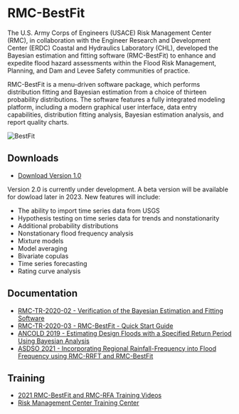 # RMC-BestFit
The U.S. Army Corps of Engineers (USACE) Risk Management Center (RMC), in collaboration with the Engineer Research and Development Center (ERDC) Coastal and Hydraulics Laboratory (CHL), developed the Bayesian estimation and fitting software (RMC-BestFit) to enhance and expedite flood hazard assessments within the Flood Risk Management, Planning, and Dam and Levee Safety communities of practice.

RMC-BestFit is a menu-driven software package, which performs distribution fitting and Bayesian estimation from a choice of thirteen probability distributions. The software features a fully integrated modeling platform, including a modern graphical user interface, data entry capabilities, distribution fitting analysis, Bayesian estimation analysis, and report quality charts.

![BestFit](https://user-images.githubusercontent.com/123974306/232252850-cc900b2c-108a-4c93-81a4-50cfe5f1d5a9.png)

## Downloads
* [Download Version 1.0](https://github.com/USACE-RMC/RMC-BestFit/blob/12b6107e310c9a2fdda76bd4e6a154520ac81658/RMC-BestFit%20Version%201.0.zip)

Version 2.0 is currently under development. A beta version will be available for dowload later in 2023. New features will include:
* The ability to import time series data from USGS
* Hypothesis testing on time series data for trends and nonstationarity
* Additional probability distributions
* Nonstationary flood frequency analysis
* Mixture models
* Model averaging
* Bivariate copulas
* Time series forecasting
* Rating curve analysis

## Documentation
* [RMC-TR-2020-02 - Verification of the Bayesian Estimation and Fitting Software](https://github.com/USArmy-Corps-of-Engineers-RMC/RMC-BestFit/files/12751843/RMC-TR-2020-02.-.Verification.of.the.Bayesian.Estimation.and.Fitting.Software.pdf)
* [RMC-TR-2020-03 - RMC-BestFit - Quick Start Guide](https://github.com/USArmy-Corps-of-Engineers-RMC/RMC-BestFit/files/12751838/RMC-TR-2020-03.-.RMC-BestFit.-.Quick.Start.Guide.pdf)
* [ANCOLD 2019 - Estimating Design Floods with a Specified Return Period Using Bayesian Analysis](https://github.com/USArmy-Corps-of-Engineers-RMC/RMC-BestFit/files/12751836/ANCOLD.2019.-.Bayesian.Analysis.-.HadenSmith.6-27-19.pdf)
* [ASDSO 2021 - Incorporating Regional Rainfall-Frequency into Flood Frequency using RMC-RRFT and RMC-BestFit](https://github.com/USArmy-Corps-of-Engineers-RMC/RMC-BestFit/files/12751831/ASDSO.RRFT.Paper_Avance.pdf)

## Training
* [2021 RMC-BestFit and RMC-RFA Training Videos](https://www.youtube.com/playlist?list=PLEIlpoX-ZknTLKrNq7qeVrCIxT_QtLLSF)
* [Risk Management Center Training Center](https://www.rmc.usace.army.mil/Training/)
